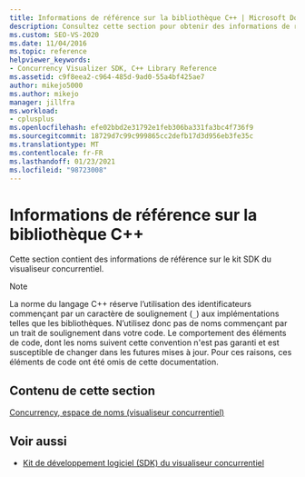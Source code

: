 ```yaml
---
title: Informations de référence sur la bibliothèque C++ | Microsoft Docs
description: Consultez cette section pour obtenir des informations de référence sur le kit de développement logiciel (SDK) du visualiseur concurrentiel.
ms.custom: SEO-VS-2020
ms.date: 11/04/2016
ms.topic: reference
helpviewer_keywords:
- Concurrency Visualizer SDK, C++ Library Reference
ms.assetid: c9f8eea2-c964-485d-9ad0-55a4bf425ae7
author: mikejo5000
ms.author: mikejo
manager: jillfra
ms.workload:
- cplusplus
ms.openlocfilehash: efe02bbd2e31792e1feb306ba331fa3bc4f736f9
ms.sourcegitcommit: 18729d7c99c999865cc2defb17d3d956eb3fe35c
ms.translationtype: MT
ms.contentlocale: fr-FR
ms.lasthandoff: 01/23/2021
ms.locfileid: "98723008"
---
```

# <a name="c-library-reference"></a>Informations de référence sur la bibliothèque C++

Cette section contient des informations de référence sur le kit SDK du visualiseur concurrentiel.

> [!NOTE]
> La norme du langage C++ réserve l’utilisation des identificateurs commençant par un caractère de soulignement (`_`) aux implémentations telles que les bibliothèques. N’utilisez donc pas de noms commençant par un trait de soulignement dans votre code. Le comportement des éléments de code, dont les noms suivent cette convention n'est pas garanti et est susceptible de changer dans les futures mises à jour. Pour ces raisons, ces éléments de code ont été omis de cette documentation.

## <a name="in-this-section"></a>Contenu de cette section

[Concurrency, espace de noms (visualiseur concurrentiel)](../profiling/concurrency-namespace-concurrency-visualizer.md)

## <a name="see-also"></a>Voir aussi

- [Kit de développement logiciel (SDK) du visualiseur concurrentiel](../profiling/concurrency-visualizer-sdk.md)